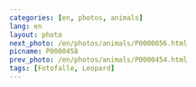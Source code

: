 ```yaml
---
categories: [en, photos, animals]
lang: en
layout: photo
next_photo: /en/photos/animals/P0000056.html
picname: P0000458
prev_photo: /en/photos/animals/P0000454.html
tags: [Fotofalle, Leopard]
---
```

